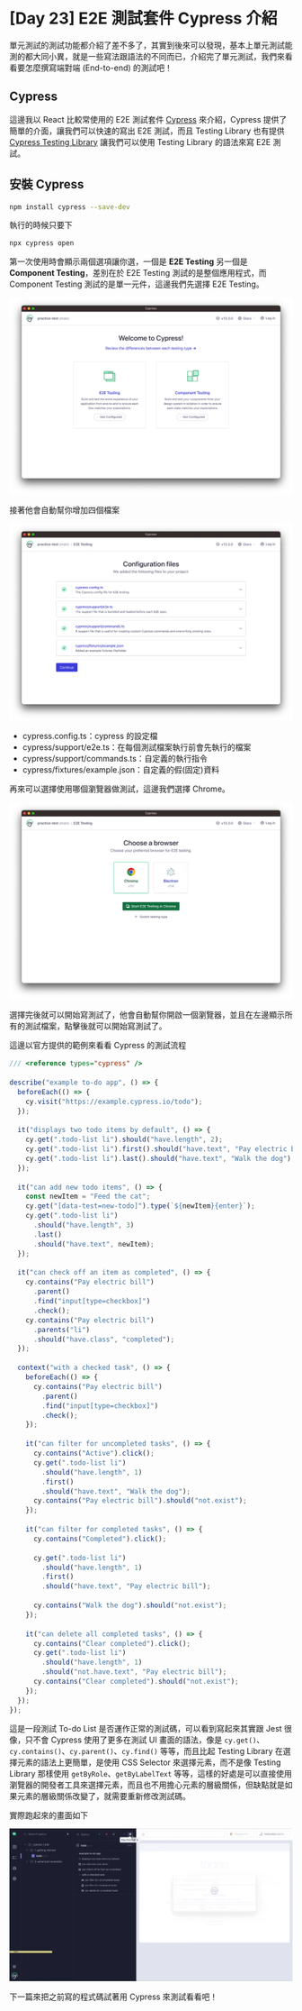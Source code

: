 # [Day 23] E2E 測試套件 Cypress 介紹

單元測試的測試功能都介紹了差不多了，其實到後來可以發現，基本上單元測試能測的都大同小異，就是一些寫法跟語法的不同而已，介紹完了單元測試，我們來看看要怎麼撰寫端對端 (End-to-end) 的測試吧！

## Cypress

這邊我以 React 比較常使用的 E2E 測試套件 [Cypress](https://www.cypress.io/) 來介紹，Cypress 提供了簡單的介面，讓我們可以快速的寫出 E2E 測試，而且 Testing Library 也有提供 [Cypress Testing Library](https://testing-library.com/docs/cypress-testing-library/intro/) 讓我們可以使用 Testing Library 的語法來寫 E2E 測試。

## 安裝 Cypress

```bash
npm install cypress --save-dev
```

執行的時候只要下

```bash
npx cypress open
```

第一次使用時會顯示兩個選項讓你選，一個是 **E2E Testing** 另一個是 **Component Testing**，差別在於 E2E Testing 測試的是整個應用程式，而 Component Testing 測試的是單一元件，這邊我們先選擇 E2E Testing。

![cypress](/img/day23-1.jpg)

接著他會自動幫你增加四個檔案

![cypress](/img/day23-2.jpg)

- cypress.config.ts：cypress 的設定檔
- cypress/support/e2e.ts：在每個測試檔案執行前會先執行的檔案
- cypress/support/commands.ts：自定義的執行指令
- cypress/fixtures/example.json：自定義的假(固定)資料

再來可以選擇使用哪個瀏覽器做測試，這邊我們選擇 Chrome。

![cypress](/img/day23-3.jpg)

選擇完後就可以開始寫測試了，他會自動幫你開啟一個瀏覽器，並且在左邊顯示所有的測試檔案，點擊後就可以開始寫測試了。

這邊以官方提供的範例來看看 Cypress 的測試流程

```js
/// <reference types="cypress" />

describe("example to-do app", () => {
  beforeEach(() => {
    cy.visit("https://example.cypress.io/todo");
  });

  it("displays two todo items by default", () => {
    cy.get(".todo-list li").should("have.length", 2);
    cy.get(".todo-list li").first().should("have.text", "Pay electric bill");
    cy.get(".todo-list li").last().should("have.text", "Walk the dog");
  });

  it("can add new todo items", () => {
    const newItem = "Feed the cat";
    cy.get("[data-test=new-todo]").type(`${newItem}{enter}`);
    cy.get(".todo-list li")
      .should("have.length", 3)
      .last()
      .should("have.text", newItem);
  });

  it("can check off an item as completed", () => {
    cy.contains("Pay electric bill")
      .parent()
      .find("input[type=checkbox]")
      .check();
    cy.contains("Pay electric bill")
      .parents("li")
      .should("have.class", "completed");
  });

  context("with a checked task", () => {
    beforeEach(() => {
      cy.contains("Pay electric bill")
        .parent()
        .find("input[type=checkbox]")
        .check();
    });

    it("can filter for uncompleted tasks", () => {
      cy.contains("Active").click();
      cy.get(".todo-list li")
        .should("have.length", 1)
        .first()
        .should("have.text", "Walk the dog");
      cy.contains("Pay electric bill").should("not.exist");
    });

    it("can filter for completed tasks", () => {
      cy.contains("Completed").click();

      cy.get(".todo-list li")
        .should("have.length", 1)
        .first()
        .should("have.text", "Pay electric bill");

      cy.contains("Walk the dog").should("not.exist");
    });

    it("can delete all completed tasks", () => {
      cy.contains("Clear completed").click();
      cy.get(".todo-list li")
        .should("have.length", 1)
        .should("not.have.text", "Pay electric bill");
      cy.contains("Clear completed").should("not.exist");
    });
  });
});
```

這是一段測試 To-do List 是否運作正常的測試碼，可以看到寫起來其實跟 Jest 很像，只不會 Cypress 使用了更多在測試 UI 畫面的語法，像是 `cy.get()`、`cy.contains()`、`cy.parent()`、`cy.find()` 等等，而且比起 Testing Library 在選擇元素的語法上更簡單，是使用 CSS Selector 來選擇元素，而不是像 Testing Library 那樣使用 `getByRole`、`getByLabelText` 等等，這樣的好處是可以直接使用瀏覽器的開發者工具來選擇元素，而且也不用擔心元素的層級關係，但缺點就是如果元素的層級關係改變了，就需要重新修改測試碼。

實際跑起來的畫面如下

![cypress](/img/day23-4.gif)

下一篇來把之前寫的程式碼試著用 Cypress 來測試看看吧！
